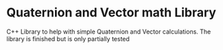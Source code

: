 # Quaternion and Vector math Library
C++ Library to help with simple Quaternion and Vector calculations.
The library is finished but is only partially tested
